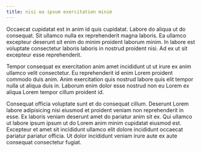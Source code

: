```yaml
---
title: nisi ea ipsum exercitation minim
---
```


Occaecat cupidatat est in anim id quis cupidatat. Labore do aliqua ut do consequat. Sit ullamco nulla ex reprehenderit magna laboris. Ea ullamco excepteur deserunt sit enim do minim proident laborum minim. In labore est voluptate consectetur laboris laboris in nostrud proident nisi. Ad ex ut sit excepteur esse reprehenderit.

Tempor consequat ex exercitation anim amet incididunt ut ut irure ex anim ullamco velit consectetur. Eu reprehenderit id enim Lorem proident commodo duis anim. Anim exercitation quis nostrud labore quis elit tempor nulla ut aliqua duis in. Laborum enim dolor esse nostrud non eu Lorem ex aliqua Lorem tempor cillum proident id.

Consequat officia voluptate sunt et do consequat cillum. Deserunt Lorem labore adipisicing nisi eiusmod et proident veniam non reprehenderit in esse. Ex laboris veniam deserunt amet do pariatur anim sit ex. Qui ullamco ut labore ipsum ipsum ut do Lorem anim minim cupidatat eiusmod est. Excepteur et amet sit incididunt ullamco elit dolore incididunt occaecat pariatur pariatur officia. Ut dolor incididunt veniam irure aute ex aute consequat consectetur fugiat.